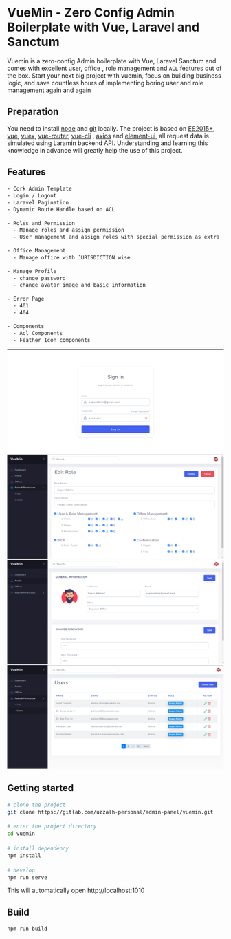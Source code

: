 # VueMin - Zero Config Admin Boilerplate with Vue, Laravel and Sanctum

Vuemin is a zero-config Admin boilerplate with Vue, Laravel Sanctum and comes with excellent user, office , role management and  `ACL` features out of the box. Start your next big project with vuemin, focus on building business logic, and save countless hours of implementing boring user and role management again and again
## Preparation
You need to install [node](https://nodejs.org/) and [git](https://git-scm.com/) locally. The project is based on [ES2015+](https://es6.ruanyifeng.com/), [vue](https://cn.vuejs.org/index.html), [vuex](https://vuex.vuejs.org/zh-cn/), [vue-router](https://router.vuejs.org/zh-cn/), [vue-cli](https://github.com/vuejs/vue-cli) , [axios](https://github.com/axios/axios) and [element-ui](https://github.com/ElemeFE/element), all request data is simulated using Laramin backend API.
Understanding and learning this knowledge in advance will greatly help the use of this project.


## Features

```
- Cork Admin Template
- Login / Logout
- Laravel Pagination
- Dynamic Route Handle based on ACL

- Roles and Permission
  - Manage roles and assign permission
  - User management and assign roles with special permission as extra

- Office Management
  - Manage office with JURISDICTION wise 

- Manage Profile
  - change password
  - change avatar image and basic information

- Error Page
  - 401
  - 404

- Components
  - Acl Components
  - Feather Icon components
```

![alt text](./screenshots/login.png)
![alt text](./screenshots/edit-role.png)
![alt text](./screenshots/profile.png)
![alt text](./screenshots/users.png)
## Getting started

```bash
# clone the project
git clone https://gitlab.com/uzzalh-personal/admin-panel/vuemin.git

# enter the project directory
cd vuemin

# install dependency
npm install

# develop
npm run serve
```

This will automatically open http://localhost:1010

## Build

```bash
npm run build
```
